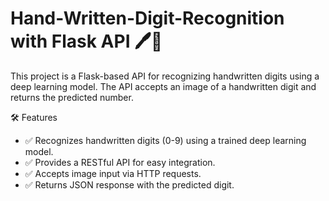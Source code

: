 # Hand-Written-Digit-Recognition with Flask API 🖊️🔢

This project is a Flask-based API for recognizing handwritten digits using a deep learning model. The API accepts an image of a handwritten digit and returns the predicted number.

🛠 Features
- ✅ Recognizes handwritten digits (0-9) using a trained deep learning model.
- ✅ Provides a RESTful API for easy integration.
- ✅ Accepts image input via HTTP requests.
- ✅ Returns JSON response with the predicted digit.


